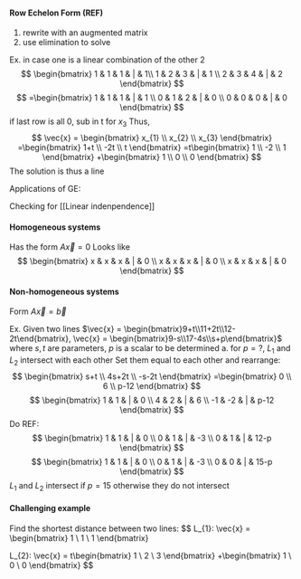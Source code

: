 #### Row Echelon Form (REF)
1. rewrite with an augmented matrix
2. use elimination to solve

Ex. in case one is a linear combination of the other 2
$$
\begin{bmatrix}
 1 & 1 & 1 & | & 1\\
1 & 2 & 3 & | & 1 \\
2 & 3 & 4 & | & 2
\end{bmatrix}
$$
$$
=\begin{bmatrix}
1 & 1 & 1 & | & 1 \\
0 & 1 & 2 & | & 0 \\
0 & 0 & 0 & | & 0
\end{bmatrix}
$$
if last row is all 0, sub in t for $x_{3}$
Thus,
$$
\vec{x} = \begin{bmatrix}
x_{1} \\
x_{2} \\
x_{3}
\end{bmatrix}
=\begin{bmatrix}
1+t \\
-2t \\
t
\end{bmatrix}
=t\begin{bmatrix}
1 \\
-2 \\
1
\end{bmatrix}
+\begin{bmatrix}
1 \\
0 \\
0
\end{bmatrix}
$$
The solution is thus a line

Applications of GE:

Checking for [[Linear indenpendence]]

#### Homogeneous systems
Has the form $A\vec{x} = 0$
Looks like
$$
\begin{bmatrix}
x & x & x & | & 0 \\ 
x & x & x & | & 0 \\ 
x & x & x & | & 0 
\end{bmatrix}
$$
#### Non-homogeneous systems
Form $A\vec{x} = \vec{b}$


Ex. Given two lines $\vec{x} = \begin{bmatrix}9+t\\11+2t\\12-2t\end{bmatrix}, \vec{x} = \begin{bmatrix}9-s\\17-4s\\s+p\end{bmatrix}$
where $s, t$ are parameters, $p$ is a scalar to be determined
a. for $p=?$, $L_{1}$ and $L_{2}$ intersect with each other
Set them equal to each other and rearrange:
$$
\begin{bmatrix}
s+t \\
4s+2t \\
-s-2t
\end{bmatrix}
=\begin{bmatrix}
0 \\
6 \\
p-12
\end{bmatrix}
$$
$$
\begin{bmatrix}
1 & 1 & | & 0 \\
4 & 2 & | & 6 \\
-1 & -2 & | & p-12
\end{bmatrix}
$$
Do REF:
$$
\begin{bmatrix}
1 & 1 & | & 0 \\
0 & 1 & | & -3 \\
0 & 1 & | & 12-p
\end{bmatrix}
$$
$$
\begin{bmatrix}
1 & 1 & | & 0 \\
0 & 1 & | & -3 \\
0 & 0 & | & 15-p
\end{bmatrix}
$$
$L_{1}$ and $L_{2}$ intersect if $p = 15$
otherwise they do not intersect


#### Challenging example
Find the shortest distance between two lines:
$$
L_{1}: \vec{x} = \begin{bmatrix}
1  \\
1 \\
1
\end{bmatrix}

$$
$$
L_{2}: \vec{x} = t\begin{bmatrix}
1 \\
2 \\
3
\end{bmatrix}
+\begin{bmatrix}
1 \\
0 \\
0
\end{bmatrix}
$$
